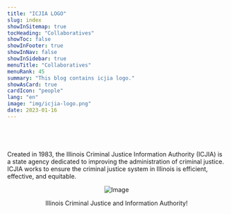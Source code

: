 ```yaml
---
title: "ICJIA LOGO"
slug: index
showInSitemap: true
tocHeading: "Collaboratives"
showToc: false
showInFooter: true
showInNav: false
showInSidebar: true
menuTitle: "Collaboratives"
menuRank: 45
summary: "This blog contains icjia logo."
showAsCard: true
cardIcon: "people"
lang: "en"
image: "img/icjia-logo.png"
date: 2023-01-16
---
```



<div style="font-family:'Verdana, sans-serif'" align="center">
 
# 

</div>
<br />
<p>Created in 1983, the Illinois Criminal Justice Information Authority (ICJIA) is a state agency dedicated to improving the administration of criminal justice. ICJIA works to ensure the criminal justice system in Illinois is efficient, effective, and equitable.</p>

<div class="article-figure" align="center">


![Image](/img/icjia-logo.png)
</div>


<div align="center">

 Illinois Criminal Justice and Information Authority!


</div>



